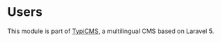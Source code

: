# Users

This module is part of [TypiCMS](https://github.com/TypiCMS/Base), a multilingual CMS based on Laravel 5.  
